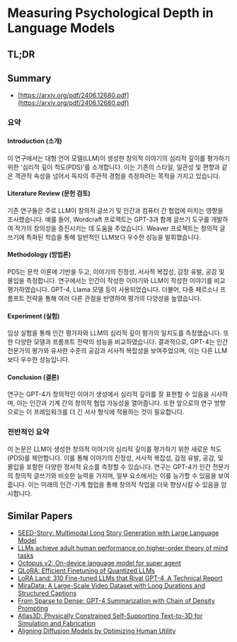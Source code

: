 # Measuring Psychological Depth in Language Models
## TL;DR
## Summary
- [https://arxiv.org/pdf/2406.12680.pdf](https://arxiv.org/pdf/2406.12680.pdf)

### 요약

#### Introduction (소개)
이 연구에서는 대형 언어 모델(LLM)이 생성한 창의적 이야기의 심리적 깊이를 평가하기 위한 '심리적 깊이 척도(PDS)'를 소개합니다. 이는 기존의 스타일, 일관성 및 편향과 같은 객관적 속성을 넘어서 독자의 주관적 경험을 측정하려는 목적을 가지고 있습니다.

#### Literature Review (문헌 검토)
기존 연구들은 주로 LLM이 창의적 글쓰기 및 인간과 컴퓨터 간 협업에 미치는 영향을 조사했습니다. 예를 들어, Wordcraft 프로젝트는 GPT-3과 함께 글쓰기 도구를 개발하여 작가의 창의성을 증진시키는 데 도움을 주었습니다. Weaver 프로젝트는 창의적 글쓰기에 특화된 학습을 통해 일반적인 LLM보다 우수한 성능을 발휘했습니다.

#### Methodology (방법론)
PDS는 문학 이론에 기반을 두고, 이야기의 진정성, 서사적 복잡성, 감정 유발, 공감 및 몰입을 측정합니다. 연구에서는 인간이 작성한 이야기와 LLM이 작성한 이야기를 비교 평가하였습니다. GPT-4, Llama 모델 등이 사용되었습니다. 더불어, 다중 페르소나 프롬프트 전략을 통해 여러 다른 관점을 반영하여 평가의 다양성을 높였습니다.

#### Experiment (실험)
임상 실험을 통해 인간 평가자와 LLM의 심리적 깊이 평가의 일치도를 측정했습니다. 또한 다양한 모델과 프롬프트 전략의 성능을 비교하였습니다. 결과적으로, GPT-4는 인간 전문가의 평가와 유사한 수준의 공감과 서사적 복잡성을 보여주었으며, 이는 다른 LLM보다 우수한 성능입니다.

#### Conclusion (결론)
연구는 GPT-4가 창의적인 이야기 생성에서 심리적 깊이를 잘 표현할 수 있음을 시사하며, 이는 인간과 기계 간의 창의적 협업 가능성을 열어줍니다. 또한 앞으로의 연구 방향으로는 이 프레임워크를 더 긴 서사 형식에 적용하는 것이 필요합니다.

### 전반적인 요약
이 논문은 LLM이 생성한 창의적 이야기의 심리적 깊이를 평가하기 위한 새로운 척도(PDS)를 제안합니다. 이를 통해 이야기의 진정성, 서사적 복잡성, 감정 유발, 공감, 및 몰입을 포함한 다양한 정서적 요소를 측정할 수 있습니다. 연구는 GPT-4가 인간 전문가의 창의적 글쓰기와 비슷한 능력을 가지며, 일부 요소에서는 이를 능가할 수 있음을 보여줍니다. 이는 미래의 인간-기계 협업을 통해 창의적 작업을 더욱 향상시킬 수 있음을 암시합니다.

## Similar Papers
- [SEED-Story: Multimodal Long Story Generation with Large Language Model](2407.08683.md)
- [LLMs achieve adult human performance on higher-order theory of mind tasks](2405.18870.md)
- [Octopus v2: On-device language model for super agent](2404.01744.md)
- [QLoRA: Efficient Finetuning of Quantized LLMs](2305.14314.md)
- [LoRA Land: 310 Fine-tuned LLMs that Rival GPT-4, A Technical Report](2405.00732.md)
- [MiraData: A Large-Scale Video Dataset with Long Durations and Structured Captions](2407.06358.md)
- [From Sparse to Dense: GPT-4 Summarization with Chain of Density Prompting](2309.04269.md)
- [Atlas3D: Physically Constrained Self-Supporting Text-to-3D for Simulation and Fabrication](2405.18515.md)
- [Aligning Diffusion Models by Optimizing Human Utility](2404.04465.md)
